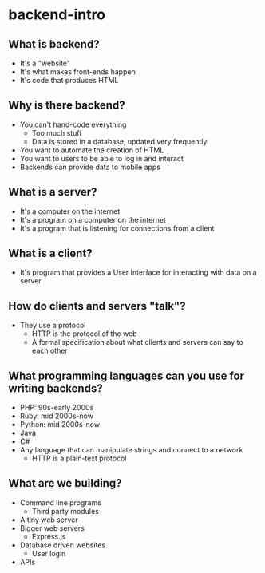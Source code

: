 # backend-intro

## What is backend?

- It's a "website"
- It's what makes front-ends happen
- It's code that produces HTML

## Why is there backend?

- You can't hand-code everything
    - Too much stuff
    - Data is stored in a database, updated very frequently
- You want to automate the creation of HTML
- You want to users to be able to log in and interact
- Backends can provide data to mobile apps

## What is a server?

- It's a computer on the internet
- It's a program on a computer on the internet
- It's a program that is listening for connections from a client

## What is a client?

- It's program that provides a User Interface for interacting with data on a server

## How do clients and servers "talk"?

- They use a protocol
    - HTTP is the protocol of the web
    - A formal specification about what clients and servers can say to each other

## What programming languages can you use for writing backends?

- PHP: 90s-early 2000s
- Ruby: mid 2000s-now
- Python: mid 2000s-now
- Java
- C#
- Any language that can manipulate strings and connect to a network
    - HTTP is a plain-text protocol

## What are we building?

- Command line programs
    - Third party modules
- A tiny web server
- Bigger web servers
    - Express.js
- Database driven websites
    - User login
- APIs
